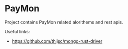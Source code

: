 PayMon
==========

Project contains PayMon related alorithems and rest apis.

Useful links:

* https://github.com/thijsc/mongo-rust-driver
 

